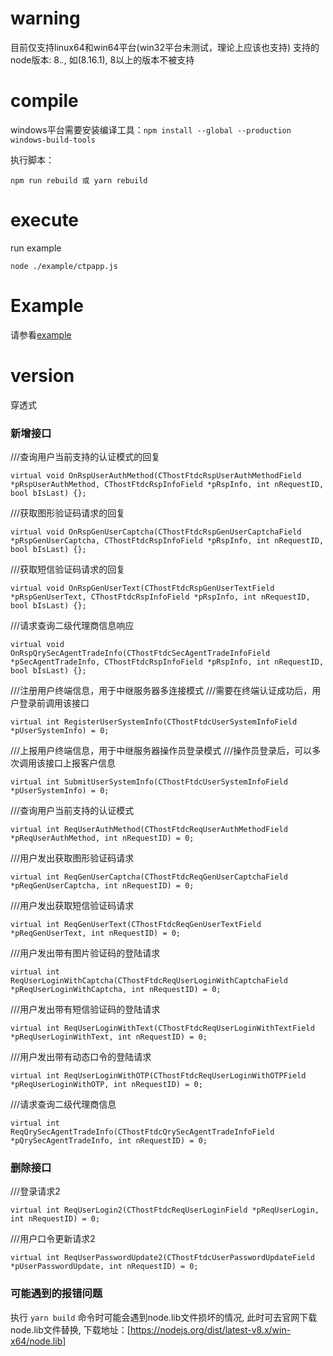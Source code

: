 # warning
目前仅支持linux64和win64平台(win32平台未测试，理论上应该也支持)
支持的node版本: 8.*.*, 如(8.16.1), 8以上的版本不被支持

# compile
windows平台需要安装编译工具：`npm install --global --production windows-build-tools`

执行脚本：
```
npm run rebuild 或 yarn rebuild

```

# execute
run example
```
node ./example/ctpapp.js

```

# Example
请参看[example](https://github.com/iamweilee/nodectp-example.git)

# version
穿透式


### 新增接口
///查询用户当前支持的认证模式的回复
```
virtual void OnRspUserAuthMethod(CThostFtdcRspUserAuthMethodField *pRspUserAuthMethod, CThostFtdcRspInfoField *pRspInfo, int nRequestID, bool bIsLast) {};
```

///获取图形验证码请求的回复
```
virtual void OnRspGenUserCaptcha(CThostFtdcRspGenUserCaptchaField *pRspGenUserCaptcha, CThostFtdcRspInfoField *pRspInfo, int nRequestID, bool bIsLast) {};
```

///获取短信验证码请求的回复
```
virtual void OnRspGenUserText(CThostFtdcRspGenUserTextField *pRspGenUserText, CThostFtdcRspInfoField *pRspInfo, int nRequestID, bool bIsLast) {};
```

///请求查询二级代理商信息响应
```
virtual void OnRspQrySecAgentTradeInfo(CThostFtdcSecAgentTradeInfoField *pSecAgentTradeInfo, CThostFtdcRspInfoField *pRspInfo, int nRequestID, bool bIsLast) {};
```

///注册用户终端信息，用于中继服务器多连接模式
///需要在终端认证成功后，用户登录前调用该接口
```
virtual int RegisterUserSystemInfo(CThostFtdcUserSystemInfoField *pUserSystemInfo) = 0;
```

///上报用户终端信息，用于中继服务器操作员登录模式
///操作员登录后，可以多次调用该接口上报客户信息
```
virtual int SubmitUserSystemInfo(CThostFtdcUserSystemInfoField *pUserSystemInfo) = 0;
```

///查询用户当前支持的认证模式
```
virtual int ReqUserAuthMethod(CThostFtdcReqUserAuthMethodField *pReqUserAuthMethod, int nRequestID) = 0;
```

///用户发出获取图形验证码请求
```
virtual int ReqGenUserCaptcha(CThostFtdcReqGenUserCaptchaField *pReqGenUserCaptcha, int nRequestID) = 0;
```

///用户发出获取短信验证码请求
```
virtual int ReqGenUserText(CThostFtdcReqGenUserTextField *pReqGenUserText, int nRequestID) = 0;
```

///用户发出带有图片验证码的登陆请求
```
virtual int ReqUserLoginWithCaptcha(CThostFtdcReqUserLoginWithCaptchaField *pReqUserLoginWithCaptcha, int nRequestID) = 0;
```

///用户发出带有短信验证码的登陆请求
```
virtual int ReqUserLoginWithText(CThostFtdcReqUserLoginWithTextField *pReqUserLoginWithText, int nRequestID) = 0;
```

///用户发出带有动态口令的登陆请求
```
virtual int ReqUserLoginWithOTP(CThostFtdcReqUserLoginWithOTPField *pReqUserLoginWithOTP, int nRequestID) = 0;
```

///请求查询二级代理商信息
```
virtual int ReqQrySecAgentTradeInfo(CThostFtdcQrySecAgentTradeInfoField *pQrySecAgentTradeInfo, int nRequestID) = 0;
```


### 删除接口
///登录请求2
```
virtual int ReqUserLogin2(CThostFtdcReqUserLoginField *pReqUserLogin, int nRequestID) = 0;
```

///用户口令更新请求2
```
virtual int ReqUserPasswordUpdate2(CThostFtdcUserPasswordUpdateField *pUserPasswordUpdate, int nRequestID) = 0;
```

### 可能遇到的报错问题
执行 `yarn build` 命令时可能会遇到node.lib文件损坏的情况, 此时可去官网下载node.lib文件替换, 下载地址：[https://nodejs.org/dist/latest-v8.x/win-x64/node.lib]